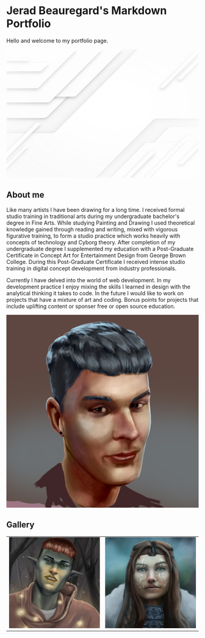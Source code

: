 # Jerad Beauregard's Markdown Portfolio #

Hello and welcome to my portfolio page.

![abstract](./images/paper-style-white-monochrome-background_23-2149023490.jpg)

## About me ##

Like many artists I have been drawing for a long time. I received formal studio training in
traditional arts during my undergraduate bachelor's degree in Fine Arts. While studying Painting
and Drawing I used theoretical knowledge gained through reading and writing, mixed with
vigorous figurative training, to form a studio practice which works heavily with concepts of
technology and Cyborg theory. After completion of my undergraduate degree I supplemented
my education with a Post-Graduate Certificate in Concept Art for Entertainment Design from
George Brown College. During this Post-Graduate Certificate I received intense studio training
in digital concept development from industry professionals.


Currently I have delved into the world of web development. In my development practice I enjoy mixing the 
skills I learned in design with the analytical thinking it takes to code. In the future I would like to work on
projects that have a mixture of art and coding. Bonus points for projects that include uplifting content or sponser
free or open source education.

![portrait](./images/jerx-beauregard-self-portrait-icon.jpg)

## Gallery ##
| | |
|------------------------|---------------------------|
|![image1](./images/jerx-beauregard-goblin-self-jan-final-piece-flat.jpg) | ![image2](./images/jerx-beauregard-shaman-woman-portrait-edit.jpg) |

